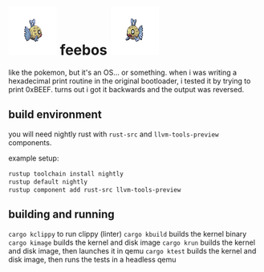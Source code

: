 # ![feebas facing right](assets/feebas_right.png) feebos ![feebas facing left](assets/feebas_left.png)

like the pokemon, but it's an OS... or something. when i was writing a
hexadecimal print routine in the original bootloader, i tested it by trying to
print 0xBEEF. turns out i got it backwards and the output was reversed.

## build environment

you will need nightly rust with `rust-src` and `llvm-tools-preview` components.

example setup:

```shell
rustup toolchain install nightly
rustup default nightly
rustup component add rust-src llvm-tools-preview
```

## building and running

`cargo kclippy` to run clippy (linter)
`cargo kbuild` builds the kernel binary
`cargo kimage` builds the kernel and disk image
`cargo krun` builds the kernel and disk image, then launches it in qemu
`cargo ktest` builds the kernel and disk image, then runs the tests in a headless qemu
